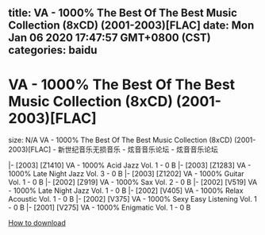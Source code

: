
title: VA - 1000% The Best Of The Best Music Collection (8xCD) (2001-2003)[FLAC]
date: Mon Jan 06 2020 17:47:57 GMT+0800 (CST)    
categories: baidu
---

# VA - 1000% The Best Of The Best Music Collection (8xCD) (2001-2003)[FLAC]
size: N/A
 VA - 1000% The Best Of The Best Music Collection (8xCD) (2001-2003)[FLAC] - 新世纪音乐无损音乐 - 炫音音乐论坛 - 炫音音乐论坛
 
|- [2003] [Z1410] VA - 1000% Acid Jazz Vol. 1 - 0 B
|- [2003] [Z1283] VA - 1000% Late Night Jazz Vol. 3 - 0 B
|- [2003] [Z1202] VA - 1000% Guitar Vol. 1 - 0 B
|- [2002] [Z919] VA - 1000% Sax Vol. 2 - 0 B
|- [2002] [V519] VA - 1000% Late Night Jazz Vol. 1 - 0 B
|- [2002] [V405] VA - 1000% Relax Acoustic Vol. 1 - 0 B
|- [2002] [V375] VA - 1000% Sexy Easy Listening Vol. 1 - 0 B
|- [2001] [V275] VA - 1000% Enigmatic Vol. 1 - 0 B

[How to download](https://bpcam.bemobtrk.com/go/2ceec3aa-1ca2-46d6-b9ff-aaa5c184517c?jno=3757)